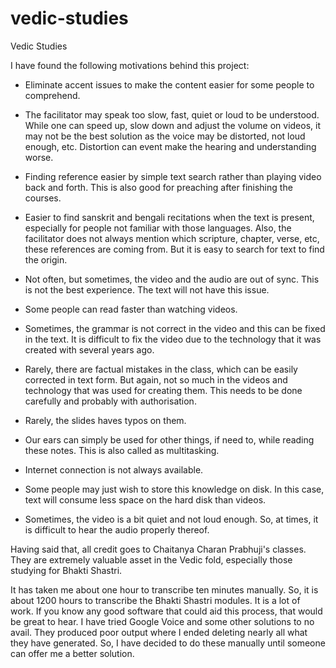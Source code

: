 # vedic-studies
Vedic Studies

I have found the following motivations behind this project:

* Eliminate accent issues to make the content easier for some people to comprehend.

* The facilitator may speak too slow, fast, quiet or loud to be understood.
While one can speed up, slow down and adjust the volume on videos, it may not be
the best solution as the voice may be distorted, not loud enough, etc.
Distortion can event make the hearing and understanding worse.

* Finding reference easier by simple text search rather than playing video back
and forth. This is also good for preaching after finishing the courses.

* Easier to find sanskrit and bengali recitations when the text is present,
especially for people not familiar with those languages. Also, the facilitator
does not always mention which scripture, chapter, verse, etc, these references
are coming from. But it is easy to search for text to find the origin.

* Not often, but sometimes, the video and the audio are out of sync. This is not
the best experience. The text will not have this issue.

* Some people can read faster than watching videos.

* Sometimes, the grammar is not correct in the video and this can be fixed in
the text. It is difficult to fix the video due to the technology that it was
created with several years ago.

* Rarely, there are factual mistakes in the class, which can be easily corrected
in text form. But again, not so much in the videos and technology that was used
for creating them. This needs to be done carefully and probably with
authorisation.

* Rarely, the slides haves typos on them.

* Our ears can simply be used for other things, if need to, while reading these
notes. This is also called as multitasking. 

* Internet connection is not always available.

* Some people may just wish to store this knowledge on disk. In this case, text
will consume less space on the hard disk than videos.

* Sometimes, the video is a bit quiet and not loud enough. So, at times, it is
difficult to hear the audio properly thereof.

Having said that, all credit goes to Chaitanya Charan Prabhuji's classes. They
are extremely valuable asset in the Vedic fold, especially those studying for
Bhakti Shastri.

It has taken me about one hour to transcribe ten minutes manually. So, it is
about 1200 hours to transcribe the Bhakti Shastri modules. It is a lot of work.
If you know any good software that could aid this process, that would be great
to hear. I have tried Google Voice and some other solutions to no avail. They
produced poor output where I ended deleting nearly all what they have generated.
So, I have decided to do these manually until someone can offer me a better
solution.
